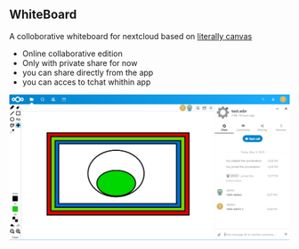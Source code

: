 WhiteBoard
---

A colloborative whiteboard for nextcloud based on [literally canvas](http://literallycanvas.com/)

 - Online collaborative edition
 - Only with private share for now
 - you can share directly from the app
 - you can acces to tchat whithin app

 ![screenshot](./screenshot.png)